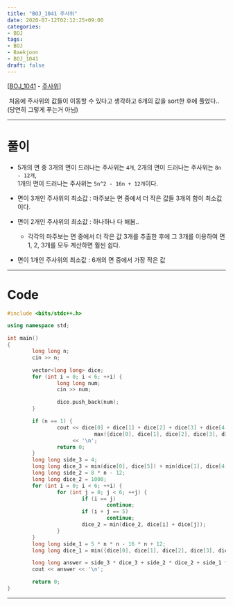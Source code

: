 ```yaml
---
title: "BOJ_1041 주사위"
date: 2020-07-12T02:12:25+09:00
categories: 
- BOJ
tags:
- BOJ
- Baekjoon
- BOJ_1041
draft: false
---
```


[[BOJ_1041](https://www.acmicpc.net/problem/1041) - [주사위](https://www.acmicpc.net/problem/1041)]

&nbsp;처음에 주사위의 값들이 이동할 수 있다고 생각하고 6개의 값을 sort한 후에 풀었다..(당연히 그렇게 푸는거 아님)

<hr>

# 풀이

- 5개의 면 중 3개의 면이 드러나는 주사위는 `4개`, 2개의 면이 드러나는 주사위는 `8n - 12개`,<br>1개의 면이 드러나는 주사위는 `5n^2 - 16n + 12개`이다.

- 면이 3개인 주사위의 최소값 : 마주보는 면 중에서 더 작은 값들 3개의 합이 최소값이다.

- 면이 2개인 주사위의 최소값 : 하나하나 다 해봄..

  - 각각의 마주보는 면 중에서 더 작은 값 3개를 추출한 후에 그 3개를 이용하여 면 1, 2, 3개를 모두 계산하면 훨씬 쉽다.

- 면이 1개인 주사위의 최소값 : 6개의 면 중에서 가장 작은 값

<hr>

# Code

```C++
#include <bits/stdc++.h>

using namespace std;

int main()
{
        long long n;
        cin >> n;

        vector<long long> dice;
        for (int i = 0; i < 6; ++i) {
                long long num;
                cin >> num;

                dice.push_back(num);
        }

        if (n == 1) {
                cout << dice[0] + dice[1] + dice[2] + dice[3] + dice[4] + dice[5] -
                            max({dice[0], dice[1], dice[2], dice[3], dice[4], dice[5]})
                     << '\n';
                return 0;
        }
        long long side_3 = 4;
        long long dice_3 = min(dice[0], dice[5]) + min(dice[1], dice[4]) + min(dice[2], dice[3]);
        long long side_2 = 8 * n - 12;
        long long dice_2 = 1000;
        for (int i = 0; i < 6; ++i) {
                for (int j = 0; j < 6; ++j) {
                        if (i == j)
                                continue;
                        if (i + j == 5)
                                continue;
                        dice_2 = min(dice_2, dice[i] + dice[j]);
                }
        }
        long long side_1 = 5 * n * n - 16 * n + 12;
        long long dice_1 = min({dice[0], dice[1], dice[2], dice[3], dice[4], dice[5]});

        long long answer = side_3 * dice_3 + side_2 * dice_2 + side_1 * dice_1;
        cout << answer << '\n';

        return 0;
}
```

<hr>

